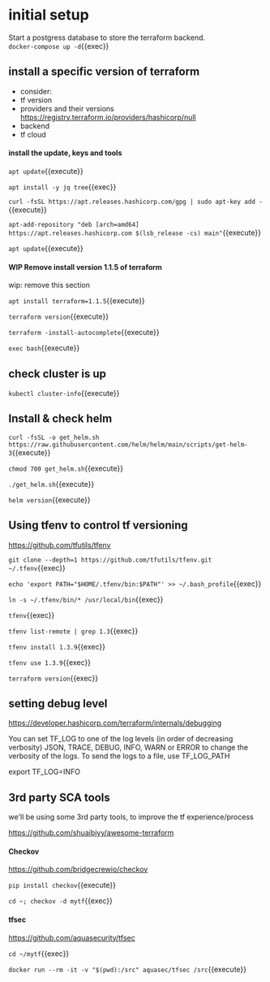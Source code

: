 # initial setup


Start a postgress database to store the terraform backend.   
`docker-compose up -d`{{exec}}

## install a specific version of terraform

- consider:
- tf version
- providers and their versions  https://registry.terraform.io/providers/hashicorp/null
- backend
- tf cloud



#### install the update, keys and tools

`apt update`{{execute}}

`apt install -y jq tree`{{exec}}

`curl -fsSL https://apt.releases.hashicorp.com/gpg | sudo apt-key add -`{{execute}}    

`apt-add-repository "deb [arch=amd64] https://apt.releases.hashicorp.com $(lsb_release -cs) main"`{{execute}} 

`apt update`{{execute}}

#### WIP Remove install version 1.1.5 of terraform

wip: remove this section

`apt install terraform=1.1.5`{{execute}}    

`terraform version`{{execute}}    

`terraform -install-autocomplete`{{execute}}    

`exec bash`{{execute}}


## check cluster is up

`kubectl cluster-info`{{execute}}

## Install & check helm

`curl -fsSL -o get_helm.sh https://raw.githubusercontent.com/helm/helm/main/scripts/get-helm-3`{{execute}}

`chmod 700 get_helm.sh`{{execute}}

`./get_helm.sh`{{execute}}

`helm version`{{execute}}

## Using tfenv to control tf versioning

https://github.com/tfutils/tfenv

`git clone --depth=1 https://github.com/tfutils/tfenv.git ~/.tfenv`{{exec}}

`echo 'export PATH="$HOME/.tfenv/bin:$PATH"' >> ~/.bash_profile`{{exec}}

`ln -s ~/.tfenv/bin/* /usr/local/bin`{{exec}}

`tfenv`{{exec}}

`tfenv list-remote | grep 1.3`{{exec}}


`tfenv install 1.3.9`{{exec}}

`tfenv use 1.3.9`{{exec}}

`terraform version`{{exec}}


## setting debug level

https://developer.hashicorp.com/terraform/internals/debugging

You can set TF_LOG to one of the log levels (in order of decreasing verbosity) JSON, TRACE, DEBUG, INFO, WARN or ERROR to change the verbosity of the logs. To send the logs to a file, use TF_LOG_PATH

export TF_LOG=INFO

## 3rd party SCA tools

we'll be using some 3rd party tools, to improve the tf experience/process

https://github.com/shuaibiyy/awesome-terraform

#### Checkov

https://github.com/bridgecrewio/checkov

`pip install checkov`{{execute}}

`cd ~; checkov -d mytf`{{exec}}

#### tfsec

https://github.com/aquasecurity/tfsec

`cd ~/mytf`{{exec}}

`docker run --rm -it -v "$(pwd):/src" aquasec/tfsec /src`{{execute}}